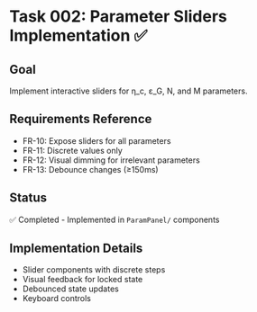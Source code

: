 # Task 002: Parameter Sliders Implementation ✅

## Goal
Implement interactive sliders for η_c, ε_G, N, and M parameters.

## Requirements Reference
- FR-10: Expose sliders for all parameters
- FR-11: Discrete values only
- FR-12: Visual dimming for irrelevant parameters
- FR-13: Debounce changes (≥150ms)

## Status
✅ Completed - Implemented in `ParamPanel/` components

## Implementation Details
- Slider components with discrete steps
- Visual feedback for locked state
- Debounced state updates
- Keyboard controls 